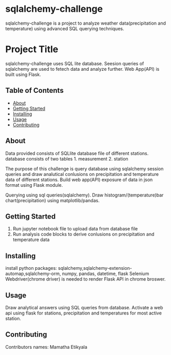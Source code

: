 # sqlalchemy-challenge

sqlalchemy-challenge is a project to analyze weather data(precipitation and temperature) using advanced SQL querying techniques.

# Project Title 

sqlalchemy-challenge uses SQL lite database. Seesion queries of sqlalchemy are used to fetech data and analyze further. Web App(API) is built using Flask. 

## Table of Contents

- [About](#about)
- [Getting Started](#getting_started)
- [Installing](#installing)
- [Usage](#usage)
- [Contributing](#contributing)

## About

Data provided consists of SQLlite database file of different stations. database consists of two tables 1. measurement 2. station

The purpose of this challenge is query database using sqlalchemy session queries and draw analutical conlusions on precipitation and temperature data of different stations. Build web app(API) exposure of data in json format using Flask module.

Querying using sql queries(sqlalchemy). Draw histogram/(temperature)bar chart(precipitation) using matplotlib/pandas.


## Getting Started

1. Run jupyter notebook file to upload data from database file
2. Run analysis code blocks to derive conlusions on precipitation and temperature data

## Installing

install python packages: sqlalchemy,sqlalchemy-extension-automap,sqlalchemy-orm, numpy, pandas, datetime, flask
Selenium Webdriver(chrome driver) is needed to render Flask API in chrome broswer.

## Usage

Draw analytical answers using SQL queries from database. Activate a web api using flask for stations, precipitation and temperatures for most active station.

## Contributing

Contributors names: Mamatha Etikyala

